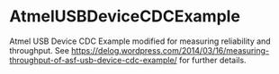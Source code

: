AtmelUSBDeviceCDCExample
========================

Atmel USB Device CDC Example modified for measuring reliability and throughput. See https://delog.wordpress.com/2014/03/16/measuring-throughput-of-asf-usb-device-cdc-example/ for further details.
